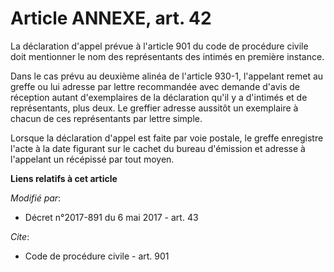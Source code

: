 # Article ANNEXE, art. 42

La déclaration d'appel prévue à l'article 901 du code de procédure civile doit mentionner le nom des représentants des
intimés en première instance.

Dans le cas prévu au deuxième alinéa de l'article 930-1, l'appelant remet au greffe ou lui adresse par lettre recommandée
avec demande d'avis de réception autant d'exemplaires de la déclaration qu'il y a d'intimés et de représentants, plus deux.
Le greffier adresse aussitôt un exemplaire à chacun de ces représentants par lettre simple.

Lorsque la déclaration d'appel est faite par voie postale, le greffe enregistre l'acte à la date figurant sur le cachet du
bureau d'émission et adresse à l'appelant un récépissé par tout moyen.

**Liens relatifs à cet article**

_Modifié par_:

  - Décret n°2017-891 du 6 mai 2017 - art. 43

_Cite_:

  - Code de procédure civile - art. 901
